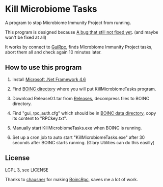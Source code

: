 # Kill Microbiome Tasks

A program to stop Microbiome Immunity Project from running.

This program is designed because [A bug that still not fixed yet](https://www.worldcommunitygrid.org/forums/wcg/viewthread_thread,40708). (and maybe won't be fixed at all)

It works by connect to [GuiRpc](https://boinc.berkeley.edu/trac/wiki/GuiRpc), finds Microbiome Immunity Project tasks, abort them all and check again 10 minutes later.

## How to use this program

1. Install [Microsoft .Net Framework 4.6](https://www.microsoft.com/en-us/download/details.aspx?id=48137)

2. Find [BOINC directory](https://boinc.berkeley.edu/wiki/BOINC_Data_directory) where you will put KillMicrobiomeTasks program.

3. Download Release0.1.tar from [Releases](https://github.com/axzxc1236/Kill-Microbiome-Tasks/releases), decompress files to BOINC directory.

4. Find "gui_rpc_auth.cfg" which should be in [BOINC data directory](https://boinc.berkeley.edu/wiki/BOINC_Data_directory), copy its content to "RPCkey.txt".

5. Manually start KillMicrobiomeTasks.exe when BOINC is running.

6. Set up a cron job to auto start "KillMicrobiomeTasks.exe" after 30 seconds after BOINC starts running. (Glary Utilities can do this easilly)

License
-------
LGPL 3, see LICENSE

Thanks to [chausner](https://github.com/chausner) for making [BoincRpc](https://github.com/chausner/BoincRpc), saves me a lot of work.